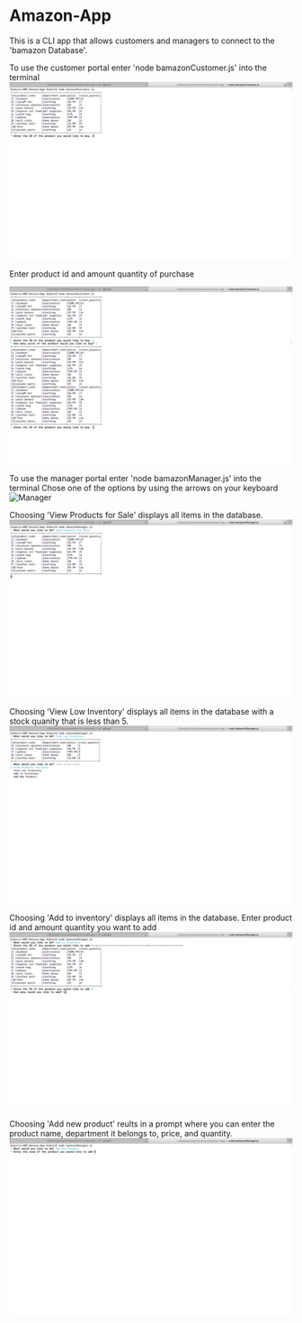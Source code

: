 # Amazon-App

This is a CLI app that allows customers and managers to connect to the 'bamazon Database'.

To use the customer portal enter 'node bamazonCustomer.js' into the terminal
![customer](https://github.com/albertjgonzalez/Amazon-App/blob/master/images/Customer.png)

Enter product id and amount quantity of purchase

![customer](https://github.com/albertjgonzalez/Amazon-App/blob/master/images/Customer2.png)



To use the manager portal enter 'node bamazonManager.js' into the terminal
Chose one of the options by using the arrows on your keyboard
![Manager](https://github.com/albertjgonzalez/Amazon-App/blob/master/images/Manger1.png)

Choosing 'View Products for Sale' displays all items in the database.
![Manager](https://github.com/albertjgonzalez/Amazon-App/blob/master/images/Manger2.png)

Choosing 'View Low Inventory' displays all items in the database with a stock quanity that is less than 5.
![Manager](https://github.com/albertjgonzalez/Amazon-App/blob/master/images/Manger3.png)

Choosing 'Add to inventory' displays all items in the database.
Enter product id and amount quantity you want to add
![Manager](https://github.com/albertjgonzalez/Amazon-App/blob/master/images/Manger5.png)

Choosing 'Add new product' reults in a prompt where you can enter the product name, department it belongs to, price, and quantity.
![Manager](https://github.com/albertjgonzalez/Amazon-App/blob/master/images/Manger7.png)
